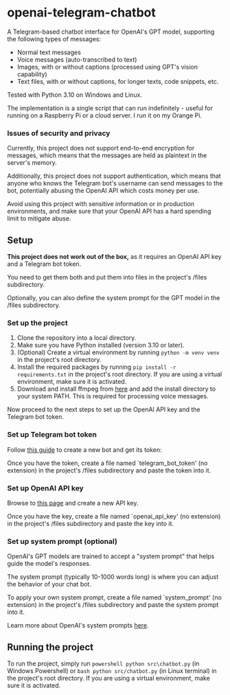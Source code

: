 # openai-telegram-chatbot
A Telegram-based chatbot interface for OpenAI's GPT model, supporting the following types of messages:
- Normal text messages
- Voice messages (auto-transcribed to text)
- Images, with or without captions (processed using GPT's vision capability)
- Text files, with or without captions, for longer texts, code snippets, etc.

Tested with Python 3.10 on Windows and Linux.

The implementation is a single script that can run indefinitely - useful for running on a Raspberry Pi or a cloud server. I run it on my Orange Pi.

### Issues of security and privacy
Currently, this project does not support end-to-end encryption for messages, which means that the messages are held as plaintext in the server's memory.

Additionally, this project does not support authentication, which means that anyone who knows the Telegram bot's username can send messages to the bot, potentially abusing the OpenAI API which costs money per use.

Avoid using this project with sensitive information or in production environments, and make sure that your OpenAI API has a hard spending limit to mitigate abuse.


## Setup
**This project does not work out of the box,** as it requires an OpenAI API key and a Telegram bot token.

You need to get them both and put them into files in the project's /files subdirectory.

Optionally, you can also define the system prompt for the GPT model in the /files subdirectory.

### Set up the project
1. Clone the repository into a local directory.
2. Make sure you have Python installed (version 3.10 or later).
3. (Optional) Create a virtual environment by running `python -m venv venv` in the project's root directory.
4. Install the required packages by running `pip install -r requirements.txt` in the project's root directory. If you are using a virtual environment, make sure it is activated.
5. Download and install ffmpeg from [here](https://ffmpeg.org/download.html) and add the install directory to your system PATH. This is required for processing voice messages.

Now proceed to the next steps to set up the OpenAI API key and the Telegram bot token.

### Set up Telegram bot token
Follow [this guide](https://core.telegram.org/bots/features#botfather) to create a new bot and get its token: 

Once you have the token, create a file named `telegram_bot_token' (no extension) in the project's /files subdirectory and paste the token into it.

### Set up OpenAI API key
Browse to [this page](https://platform.openai.com/api-keys) and create a new API key.

Once you have the key, create a file named `openai_api_key' (no extension) in the project's /files subdirectory and paste the key into it.

### Set up system prompt (optional)
OpenAI's GPT models are trained to accept a "system prompt" that helps guide the model's responses.

The system prompt (typically 10-1000 words long) is where you can adjust the behavior of your chat bot.

To apply your own system prompt, create a file named `system_prompt' (no extension) in the project's /files subdirectory and paste the system prompt into it.

Learn more about OpenAI's system prompts [here](https://platform.openai.com/docs/guides/prompt-engineering/six-strategies-for-getting-better-results).

## Running the project
To run the project, simply run ```powershell python src\chatbot.py``` (in Windows Powershell) or ```bash python src/chatbot.py``` (in Linux terminal) in the project's root directory. If you are using a virtual environment, make sure it is activated.